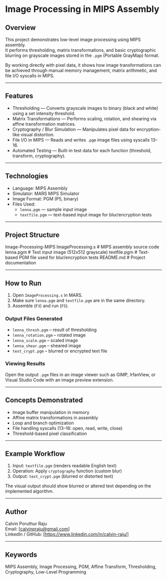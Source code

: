 # Image Processing in MIPS Assembly

## Overview
This project demonstrates low-level image processing using MIPS assembly.  
It performs thresholding, matrix transformations, and basic cryptographic blurring on grayscale images stored in the `.pgm` (Portable GrayMap) format.

By working directly with pixel data, it shows how image transformations can be achieved through manual memory management, matrix arithmetic, and file I/O syscalls in MIPS.

---

## Features
- Thresholding — Converts grayscale images to binary (black and white) using a set intensity threshold.  
- Matrix Transformations — Performs scaling, rotation, and shearing via affine transformation matrices.  
- Cryptography / Blur Simulation — Manipulates pixel data for encryption-like visual distortion.  
- File I/O in MIPS — Reads and writes `.pgm` image files using syscalls 13–16.  
- Automated Testing — Built-in test data for each function (threshold, transform, cryptography).

---

## Technologies
- Language: MIPS Assembly  
- Simulator: MARS MIPS Simulator  
- Image Format: PGM (P5, binary)  
- Files Used:
  - `lenna.pgm` — sample input image  
  - `textfile.pgm` — text-based input image for blur/encryption tests  

---

## Project Structure
Image-Processing-MIPS
ImageProcessing.s # MIPS assembly source code
lenna.pgm # Test input image (512x512 grayscale)
textfile.pgm # Text-based PGM file used for blur/encryption tests
README.md # Project documentation


---

## How to Run
1. Open `ImageProcessing.s` in MARS.  
2. Make sure `lenna.pgm` and `textfile.pgm` are in the same directory.  
3. Assemble (`F3`) and run (`F5`).

### Output Files Generated
- `lenna_thresh.pgm` – result of thresholding  
- `lenna_rotation.pgm` – rotated image  
- `lenna_scale.pgm` – scaled image  
- `lenna_shear.pgm` – sheared image  
- `text_crypt.pgm` – blurred or encrypted text file  

### Viewing Results
Open the output `.pgm` files in an image viewer such as GIMP, IrfanView, or Visual Studio Code with an image preview extension.

---

## Concepts Demonstrated
- Image buffer manipulation in memory  
- Affine matrix transformations in assembly  
- Loop and branch optimization  
- File handling syscalls (13–16: open, read, write, close)  
- Threshold-based pixel classification  

---

## Example Workflow
1. Input: `textfile.pgm` (renders readable English text)  
2. Operation: Apply `cryptography` function (custom blur)  
3. Output: `text_crypt.pgm` (blurred or distorted text)  

The visual output should show blurred or altered text depending on the implemented algorithm.

---

## Author
Calvin Poruthur Raju  
Email: [calvinpraju@gmail.com]  
LinkedIn / GitHub: [https://www.linkedin.com/in/calvin-raju/]

---

## Keywords
MIPS Assembly, Image Processing, PGM, Affine Transform, Thresholding, Cryptography, Low-Level Programming

